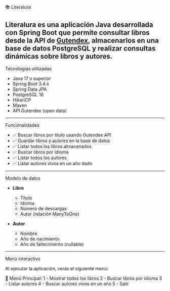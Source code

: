 📚 Literalura

**Literalura** es una aplicación Java desarrollada con **Spring Boot** que permite consultar libros desde la API de [Gutendex](https://gutendex.com/), almacenarlos en una base de datos PostgreSQL y realizar consultas dinámicas sobre libros y autores.
---

Tecnologías utilizadas

- Java 17 o superior
- Spring Boot 3.4.x
- Spring Data JPA
- PostgreSQL 16
- HikariCP
- Maven
- API Gutendex (open data)

---

Funcionalidades

- ✅ Buscar libros por título usando Gutendex API
- ✅ Guardar libros y autores en la base de datos
- ✅ Listar todos los libros almacenados
- ✅ Buscar libros por idioma
- ✅ Listar todos los autores
- ✅ Listar autores vivos en un año dado

---

Modelo de datos

- **Libro**
  - Título
  - Idioma
  - Número de descargas
  - Autor (relación ManyToOne)

- **Autor**
  - Nombre
  - Año de nacimiento
  - Año de fallecimiento (nullable)

---

Menú interactivo 

Al ejecutar la aplicación, verás el siguiente menú:

📘 Menú Principal:
1 - Mostrar todos los libros
2 - Buscar libros por idioma
3 - Listar autores
4 - Buscar autores vivos en un año
5 - Salir
